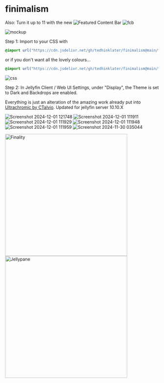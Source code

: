 # finimalism
Also: Turn it up to 11 with the new ![Featured Content Bar](https://github.com/tedhinklater/Jellyfin-Featured-Content-Bar) 
![fcb](https://github.com/user-attachments/assets/ad369437-5460-414d-afb3-e9d344d357ee)

![mockup](https://i.imgur.com/fnEPSIc.jpeg)

Step 1: Import to your CSS with

```css
@import url("https://cdn.jsdelivr.net/gh/tedhinklater/finimalism@main/finimalism7.css");

```

or if you don't want all the lovely colours... 

```css
@import url("https://cdn.jsdelivr.net/gh/tedhinklater/finimalism@main/finimalism-just-black.css");

```

![css](https://i.imgur.com/LHPUxqk.png)

Step 2: In Jellyfin Client / Web UI Settings, under "Display", the Theme is set to Dark and Backdrops are enabled.

Everything is just an alteration of the amazing work already put into [Ultrachromic by CTalvio](https://github.com/CTalvio/Ultrachromic). Updated for jellyfin server 10.10.X

![Screenshot 2024-12-01 121748](https://github.com/user-attachments/assets/2c6088c2-f87f-4156-bafc-a0abcf8d3182)
![Screenshot 2024-12-01 111911](https://github.com/user-attachments/assets/6d653766-d7f3-44a1-8b13-2f71b339b31f)
![Screenshot 2024-12-01 111929](https://github.com/user-attachments/assets/611ecbab-03ce-460c-a42d-e2967c5201c2)
![Screenshot 2024-12-01 111948](https://github.com/user-attachments/assets/ac83cde1-5461-4253-b825-22a54a6ce8e9)
![Screenshot 2024-12-01 111959](https://github.com/user-attachments/assets/794af023-d2bb-4d11-9e6f-2e59efc463a6)
![Screenshot 2024-11-30 035044](https://github.com/user-attachments/assets/5e5e519d-5aee-4ecc-8fcc-cac68dc9683e)

<a href="https://github.com/tedhinklater/finality"><img src="https://i.imgur.com/54wZsvH.png" alt="Finality" width="400"/></a> <a href="https://github.com/tedhinklater/Jellypane"><img src="https://i.imgur.com/RHFcIA9.png" alt="Jellypane" width="400"/></a>
